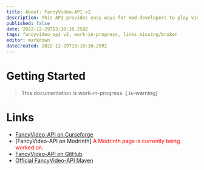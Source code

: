 ```yaml
---
title: About: FancyVideo-API v2
description: This API provides easy ways for mod developers to play videos in a resource friendly way in Minecraft. This is achieved by rendering the frames into a special DynamicTexture that cleans itself. This uses VLC natives, handling all rendering in native code.
published: false
date: 2022-12-29T13:18:10.259Z
tags: fancyvideo-api v2, work-in-progress, links missing/broken
editor: markdown
dateCreated: 2022-12-29T13:18:10.259Z
---
```


# Getting Started

> This documentation is work-in-progress.
{.is-warning}

# Links
- [FancyVideo-API on Curseforge](https://www.curseforge.com/minecraft/mc-mods/fancyvideo-api)
- [FancyVideo-API on Modrinth] <span style="color:red;">A Modrinth page is currently being worked on.</span>
- [FancyVideo-API on GitHub](https://github.com/Nick1st/FancyVideo-API-1.18)
- [Official FancyVideo-API Maven](https://maven.nick1st.de/#/releases/nick1st/fancyvideo)
